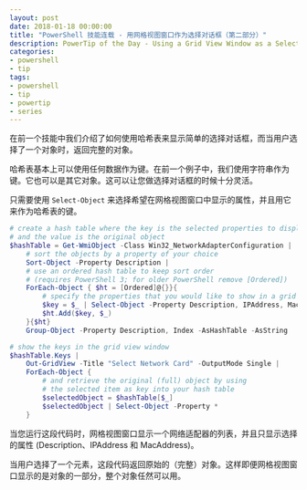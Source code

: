 ```yaml
---
layout: post
date: 2018-01-18 00:00:00
title: "PowerShell 技能连载 - 用网格视图窗口作为选择对话框（第二部分）"
description: PowerTip of the Day - Using a Grid View Window as a Selection Dialog (Part 2)
categories:
- powershell
- tip
tags:
- powershell
- tip
- powertip
- series
---
```

在前一个技能中我们介绍了如何使用哈希表来显示简单的选择对话框，而当用户选择了一个对象时，返回完整的对象。

哈希表基本上可以使用任何数据作为键。在前一个例子中，我们使用字符串作为键。它也可以是其它对象。这可以让您做选择对话框的时候十分灵活。

只需要使用 `Select-Object` 来选择希望在网格视图窗口中显示的属性，并且用它来作为哈希表的键。

```powershell
# create a hash table where the key is the selected properties to display, 
# and the value is the original object
$hashTable = Get-WmiObject -Class Win32_NetworkAdapterConfiguration |
    # sort the objects by a property of your choice
    Sort-Object -Property Description |
    # use an ordered hash table to keep sort order
    # (requires PowerShell 3; for older PowerShell remove [Ordered])
    ForEach-Object { $ht = [Ordered]@{}}{
        # specify the properties that you would like to show in a grid view window
        $key = $_ | Select-Object -Property Description, IPAddress, MacAddress
        $ht.Add($key, $_)
    }{$ht}
    Group-Object -Property Description, Index -AsHashTable -AsString

# show the keys in the grid view window
$hashTable.Keys |
    Out-GridView -Title "Select Network Card" -OutputMode Single |
    ForEach-Object {
        # and retrieve the original (full) object by using
        # the selected item as key into your hash table
        $selectedObject = $hashTable[$_]
        $selectedObject | Select-Object -Property *
    }
```

当您运行这段代码时，网格视图窗口显示一个网络适配器的列表，并且只显示选择的属性 (Description、IPAddress 和 MacAddress)。

当用户选择了一个元素，这段代码返回原始的（完整）对象。这样即便网格视图窗口显示的是对象的一部分，整个对象任然可以用。

<!--本文国际来源：[Using a Grid View Window as a Selection Dialog (Part 2)](http://community.idera.com/powershell/powertips/b/tips/posts/using-a-grid-view-window-as-a-selection-dialog-part-2)-->
